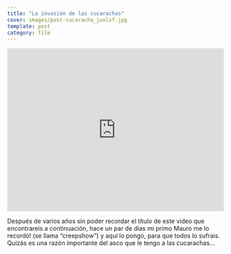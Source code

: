```yaml
---
title: "La invasión de las cucarachas"
cover: images/post-cucaracha_junlxf.jpg
template: post
category: film
---
```


<iframe width="100%" height="380" src="https://www.youtube.com/embed/78GE90_AX_c" title="YouTube video player" frameborder="0" allow="accelerometer; autoplay; clipboard-write; encrypted-media; gyroscope; picture-in-picture" allowfullscreen></iframe>

Después de varios años sin poder recordar el título de este video que encontrareis a continuación, hace un par de dias mi primo Mauro me lo recordó! (se llama “creepshow”) y aquí lo pongo, para que todos lo sufrais. Quizás es una razón importante del asco que le tengo a las cucarachas…
